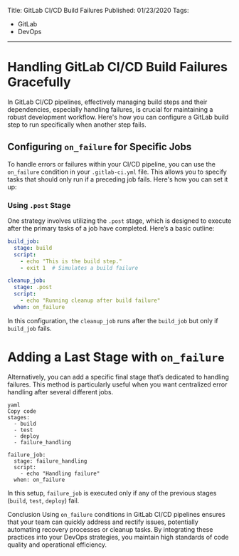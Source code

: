 Title: GitLab CI/CD Build Failures 
Published: 01/23/2020
Tags:
  - GitLab
  - DevOps
---

# Handling GitLab CI/CD Build Failures Gracefully

In GitLab CI/CD pipelines, effectively managing build steps and their dependencies, especially handling failures, is crucial for maintaining a robust development workflow. Here's how you can configure a GitLab build step to run specifically when another step fails.

## Configuring `on_failure` for Specific Jobs

To handle errors or failures within your CI/CD pipeline, you can use the `on_failure` condition in your `.gitlab-ci.yml` file. This allows you to specify tasks that should only run if a preceding job fails. Here's how you can set it up:

### Using `.post` Stage

One strategy involves utilizing the `.post` stage, which is designed to execute after the primary tasks of a job have completed. Here’s a basic outline:

```yaml
build_job:
  stage: build
  script:
    - echo "This is the build step."
    - exit 1  # Simulates a build failure

cleanup_job:
  stage: .post
  script:
    - echo "Running cleanup after build failure"
  when: on_failure
```

In this configuration, the `cleanup_job` runs after the `build_job` but only if `build_job` fails.

# Adding a Last Stage with `on_failure`
Alternatively, you can add a specific final stage that’s dedicated to handling failures. This method is particularly useful when you want centralized error handling after several different jobs.

```
yaml
Copy code
stages:
  - build
  - test
  - deploy
  - failure_handling

failure_job:
  stage: failure_handling
  script:
    - echo "Handling failure"
  when: on_failure
```  
In this setup, `failure_job` is executed only if any of the previous stages (`build`, `test`, `deploy`) fail.

Conclusion
Using `on_failure` conditions in GitLab CI/CD pipelines ensures that your team can quickly address and rectify issues, potentially automating recovery processes or cleanup tasks. By integrating these practices into your DevOps strategies, you maintain high standards of code quality and operational efficiency.